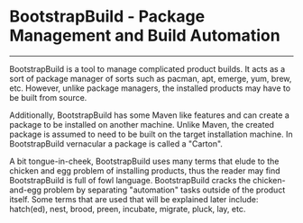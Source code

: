 # BootstrapBuild - Package Management and Build Automation
-----------------------------------------------------------
BootstrapBuild is a tool to manage complicated product builds. It acts as
a sort of package manager of sorts such as pacman, apt, emerge, yum, brew, etc.
However, unlike package managers, the installed products may have to be
built from source.

Additionally, BootstrapBuild has some Maven like features and can create
a package to be installed on another machine. Unlike Maven, the created
package is assumed to need to be built on the target installation machine.
In BootstrapBuild vernacular a package is called a "Carton". 

A bit tongue-in-cheek, BootstrapBuild uses many terms that elude to the 
chicken and egg problem of installing products, thus the reader may find
BootstrapBuild is full of fowl language. BootstrapBuild cracks the chicken-
and-egg problem by separating "automation" tasks outside of the product itself. Some
terms that are used that will be explained later include: hatch(ed),
nest, brood, preen, incubate, migrate, pluck, lay, etc.

